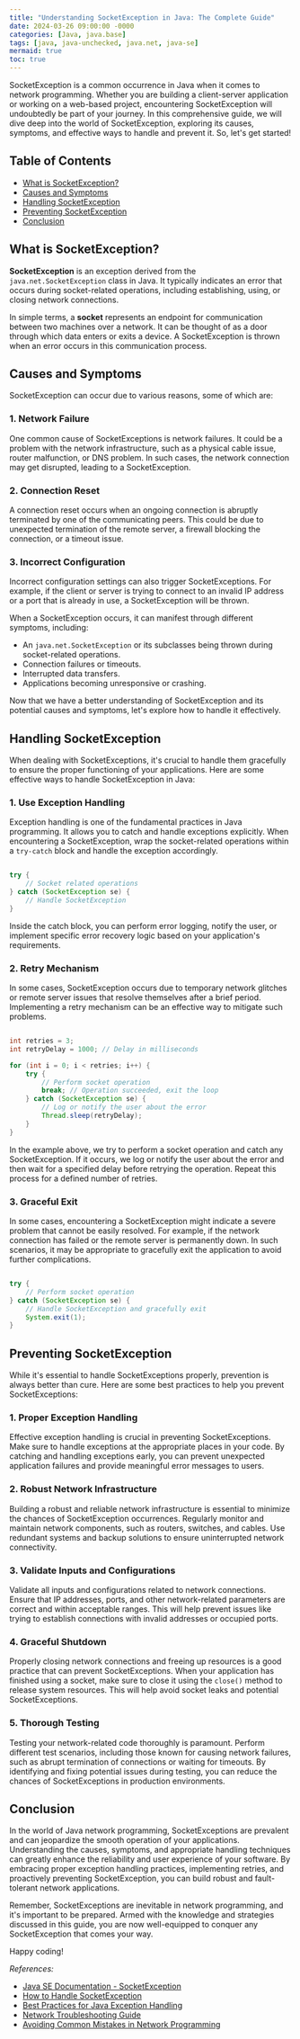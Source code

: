```yaml
---
title: "Understanding SocketException in Java: The Complete Guide"
date: 2024-03-26 09:00:00 -0000
categories: [Java, java.base]
tags: [java, java-unchecked, java.net, java-se]
mermaid: true
toc: true
---
```



SocketException is a common occurrence in Java when it comes to network programming. Whether you are building a client-server application or working on a web-based project, encountering SocketException will undoubtedly be part of your journey. In this comprehensive guide, we will dive deep into the world of SocketException, exploring its causes, symptoms, and effective ways to handle and prevent it. So, let's get started!

## Table of Contents
- [What is SocketException?](#what-is-socketexception)
- [Causes and Symptoms](#causes-and-symptoms)
- [Handling SocketException](#handling-socketexception)
- [Preventing SocketException](#preventing-socketexception)
- [Conclusion](#conclusion)

## What is SocketException?

**SocketException** is an exception derived from the `java.net.SocketException` class in Java. It typically indicates an error that occurs during socket-related operations, including establishing, using, or closing network connections.

In simple terms, a **socket** represents an endpoint for communication between two machines over a network. It can be thought of as a door through which data enters or exits a device. A SocketException is thrown when an error occurs in this communication process.

## Causes and Symptoms

SocketException can occur due to various reasons, some of which are:

### 1. Network Failure
One common cause of SocketExceptions is network failures. It could be a problem with the network infrastructure, such as a physical cable issue, router malfunction, or DNS problem. In such cases, the network connection may get disrupted, leading to a SocketException.

### 2. Connection Reset
A connection reset occurs when an ongoing connection is abruptly terminated by one of the communicating peers. This could be due to unexpected termination of the remote server, a firewall blocking the connection, or a timeout issue.

### 3. Incorrect Configuration
Incorrect configuration settings can also trigger SocketExceptions. For example, if the client or server is trying to connect to an invalid IP address or a port that is already in use, a SocketException will be thrown.

When a SocketException occurs, it can manifest through different symptoms, including:

- An `java.net.SocketException` or its subclasses being thrown during socket-related operations.
- Connection failures or timeouts.
- Interrupted data transfers.
- Applications becoming unresponsive or crashing.

Now that we have a better understanding of SocketException and its potential causes and symptoms, let's explore how to handle it effectively.

## Handling SocketException

When dealing with SocketExceptions, it's crucial to handle them gracefully to ensure the proper functioning of your applications. Here are some effective ways to handle SocketException in Java:

### 1. Use Exception Handling
Exception handling is one of the fundamental practices in Java programming. It allows you to catch and handle exceptions explicitly. When encountering a SocketException, wrap the socket-related operations within a `try-catch` block and handle the exception accordingly.

```java

try {
    // Socket related operations
} catch (SocketException se) {
    // Handle SocketException
}
```

Inside the catch block, you can perform error logging, notify the user, or implement specific error recovery logic based on your application's requirements.

### 2. Retry Mechanism
In some cases, SocketException occurs due to temporary network glitches or remote server issues that resolve themselves after a brief period. Implementing a retry mechanism can be an effective way to mitigate such problems.

```java

int retries = 3;
int retryDelay = 1000; // Delay in milliseconds

for (int i = 0; i < retries; i++) {
    try {
        // Perform socket operation
        break; // Operation succeeded, exit the loop
    } catch (SocketException se) {
        // Log or notify the user about the error
        Thread.sleep(retryDelay);
    }
}
```

In the example above, we try to perform a socket operation and catch any SocketException. If it occurs, we log or notify the user about the error and then wait for a specified delay before retrying the operation. Repeat this process for a defined number of retries.

### 3. Graceful Exit
In some cases, encountering a SocketException might indicate a severe problem that cannot be easily resolved. For example, if the network connection has failed or the remote server is permanently down. In such scenarios, it may be appropriate to gracefully exit the application to avoid further complications.

```java

try {
    // Perform socket operation
} catch (SocketException se) {
    // Handle SocketException and gracefully exit
    System.exit(1);
}
```

## Preventing SocketException

While it's essential to handle SocketExceptions properly, prevention is always better than cure. Here are some best practices to help you prevent SocketExceptions:

### 1. Proper Exception Handling
Effective exception handling is crucial in preventing SocketExceptions. Make sure to handle exceptions at the appropriate places in your code. By catching and handling exceptions early, you can prevent unexpected application failures and provide meaningful error messages to users.

### 2. Robust Network Infrastructure
Building a robust and reliable network infrastructure is essential to minimize the chances of SocketException occurrences. Regularly monitor and maintain network components, such as routers, switches, and cables. Use redundant systems and backup solutions to ensure uninterrupted network connectivity.

### 3. Validate Inputs and Configurations
Validate all inputs and configurations related to network connections. Ensure that IP addresses, ports, and other network-related parameters are correct and within acceptable ranges. This will help prevent issues like trying to establish connections with invalid addresses or occupied ports.

### 4. Graceful Shutdown
Properly closing network connections and freeing up resources is a good practice that can prevent SocketExceptions. When your application has finished using a socket, make sure to close it using the `close()` method to release system resources. This will help avoid socket leaks and potential SocketExceptions.

### 5. Thorough Testing
Testing your network-related code thoroughly is paramount. Perform different test scenarios, including those known for causing network failures, such as abrupt termination of connections or waiting for timeouts. By identifying and fixing potential issues during testing, you can reduce the chances of SocketExceptions in production environments.

## Conclusion

In the world of Java network programming, SocketExceptions are prevalent and can jeopardize the smooth operation of your applications. Understanding the causes, symptoms, and appropriate handling techniques can greatly enhance the reliability and user experience of your software. By embracing proper exception handling practices, implementing retries, and proactively preventing SocketException, you can build robust and fault-tolerant network applications.

Remember, SocketExceptions are inevitable in network programming, and it's important to be prepared. Armed with the knowledge and strategies discussed in this guide, you are now well-equipped to conquer any SocketException that comes your way.

Happy coding!

*References:*
- [Java SE Documentation - SocketException](https://docs.oracle.com/en/java/javase/14/docs/api/java.base/java/net/SocketException.html)
- [How to Handle SocketException](https://www.baeldung.com/java-socket-exceptions)
- [Best Practices for Java Exception Handling](https://dzone.com/articles/best-practices-java-exception-handling)
- [Network Troubleshooting Guide](https://www.comms-express.com/blog/network-troubleshooting-guide-infographic/)
- [Avoiding Common Mistakes in Network Programming](https://www.alexvanboxel.net/blog/java/avoiding-common-mistakes-in-java-networking-programming/)